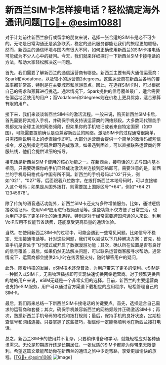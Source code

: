 # 新西兰SIM卡怎样接电话？轻松搞定海外通讯问题[[TG💪+ @esim1088](https://t.me/s/esim1088)]

对于计划前往新西兰旅行或留学的朋友来说，选择一张合适的SIM卡是必不可少的。无论是日常沟通还是紧急联系，稳定的通讯服务都能让我们的旅程更加顺畅。然而，新西兰的通信环境与国内有很大不同，如何正确使用新西兰的SIM卡接电话可能成为不少人心中的疑问。今天，我们就来详细探讨一下新西兰SIM卡接电话的方法，帮助大家轻松解决这一问题。

首先，我们需要了解新西兰的通信运营商有哪些。新西兰主要有两大通信运营商：Spark和Vodafone，以及较小的运营商2degrees。这些运营商在新西兰各地的覆盖率都非常高，特别是在主要城市和旅游景点。因此，在选择SIM卡时，可以根据自己的需求和预算进行挑选。通常情况下，Spark提供的信号覆盖最广，适合需要在偏远地区使用的用户；而Vodafone和2degrees则在价格上更具优势，适合预算有限的用户。

接下来，我们来谈谈新西兰SIM卡的激活流程。一般来说，购买新西兰SIM卡后，首先需要将其插入手机，并确保手机支持该运营商的网络频段。大多数现代智能手机都支持全球主流的网络频段，但如果你的手机较旧或者来自特定国家（如中国），可能需要提前确认是否兼容新西兰的网络。激活SIM卡的过程通常很简单，只需按照说明书上的步骤操作即可。大部分运营商会提供一个简单的激活码或短信指令，发送到指定号码后即可完成激活。如果遇到困难，可以直接联系运营商的客服热线，他们会提供详细的指导。

接电话是新西兰SIM卡使用的核心功能之一。在新西兰，接电话的方式与国内基本相同，只需要确保你的手机已经成功激活并连接到网络即可。需要注意的是，新西兰的手机号码格式与中国有所不同。新西兰的手机号码以“02”开头，例如“021”、“027”等，后面跟着八位数字。在拨打新西兰本地号码时，可以直接输入这个号码；如果是从国外拨打，则需要加上国际区号“+64”，例如“+64 21 12345678”。

除了传统的语音通话功能外，新西兰SIM卡还支持多种增值服务。比如，通过短信接收验证码、使用VoIP应用进行视频通话等。这些功能不仅方便了日常生活，也为用户提供了更多样化的通讯选择。特别是对于经常需要跨国沟通的人来说，利用VoIP应用不仅能节省话费，还能享受更高质量的通话体验。

当然，在使用新西兰SIM卡的过程中，可能会遇到一些常见问题。比如信号不稳定、无法接通电话等。针对这些问题，我们可以尝试以下几种解决方案：首先，检查手机是否处于飞行模式或开启了数据漫游功能；其次，确认所在位置是否有良好的信号覆盖；最后，如果仍然无法解决问题，可以联系运营商客服寻求帮助。通常情况下，运营商都会提供24小时在线客服支持，随时解答用户的疑问。

此外，随着科技的发展，eSIM技术逐渐普及，为用户带来了更多的便利。eSIM是一种嵌入式SIM卡，无需物理插拔即可实现快速切换网络运营商。对于频繁更换目的地的用户来说，eSIM无疑是一个非常实用的选择。目前，新西兰的主要运营商也支持eSIM服务，用户可以通过官方渠道下载相应的应用程序，轻松管理自己的SIM卡。

最后，我们再来总结一下新西兰SIM卡接电话的关键要点。首先，选择适合自己需求的运营商和套餐；其次，确保手机兼容新西兰的网络频段并正确激活SIM卡；再次，熟悉新西兰手机号码的格式和拨打规则；最后，保持手机的良好状态，定期检查信号和网络连接。只要掌握了这些技巧，相信你一定能够顺利地在新西兰接打电话。

总之，新西兰SIM卡的使用并不复杂，只要稍作准备和学习，就能轻松应对各种通讯需求。无论是短期旅行还是长期居住，一张优质的SIM卡都能为你带来无限便利。希望这篇文章能帮助你在新西兰的通讯之旅中少走弯路，享受更加愉快的旅程。[[TG💪+ @esim1088](https://t.me/s/esim1088) ![Image](https://i.postimg.cc/4NQfJmqS/Snipaste-2025-05-13-00-14-12.png)]